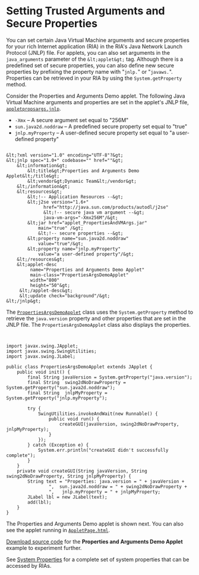 
# Setting Trusted Arguments and Secure Properties

You can set certain Java Virtual Machine arguments and secure properties for your rich Internet application (RIA) in the RIA's Java Network Launch Protocol (JNLP) file. For applets, you can also set arguments in the `java_arguments` parameter of the `&lt;applet&gt;` tag. Although there is a predefined set of secure properties, you can also define new secure properties by prefixing the property name with "`jnlp.`" or "`javaws.`". Properties can be retrieved in your RIA by using the `System.getProperty` method.

Consider the Properties and Arguments Demo applet. The following Java Virtual Machine arguments and properties are set in the applet's JNLP file, 
[`appletpropsargs.jnlp`](examples/applet_PropertiesAndVMArgs/src/appletpropsargs.jnlp).

- `-Xmx` &#8211; A secure argument set equal to "256M"
- `sun.java2d.noddraw` &#8211; A predefined secure property set equal to "true"
- `jnlp.myProperty` &#8211; A user-defined secure property set equal to "a user-defined property"

```

&lt;?xml version="1.0" encoding="UTF-8"?&gt;
&lt;jnlp spec="1.0+" codebase="" href=""&gt;
    &lt;information&gt;
        &lt;title&gt;Properties and Arguments Demo Applet&lt;/title&gt;
        &lt;vendor&gt;Dynamic Team&lt;/vendor&gt;
    &lt;/information&gt;
    &lt;resources&gt;
        &lt;!-- Application Resources --&gt;
        &lt;j2se version="1.6+"
              href="http://java.sun.com/products/autodl/j2se"
              &lt;!-- secure java vm argument --&gt;
              java-vm-args="-Xmx256M"/&gt;
        &lt;jar href="applet_PropertiesAndVMArgs.jar"
            main="true" /&gt;
            &lt;!-- secure properties --&gt;
        &lt;property name="sun.java2d.noddraw"
            value="true"/&gt;
        &lt;property name="jnlp.myProperty"
            value="a user-defined property"/&gt;
    &lt;/resources&gt;
    &lt;applet-desc 
         name="Properties and Arguments Demo Applet"
         main-class="PropertiesArgsDemoApplet"
         width="800"
         height="50"&gt;             
     &lt;/applet-desc&gt;
     &lt;update check="background"/&gt;
&lt;/jnlp&gt;

```

The 
[`PropertiesArgsDemoApplet`](examples/applet_PropertiesAndVMArgs/src/PropertiesArgsDemoApplet.java) class uses the `System.getProperty` method to retrieve the `java.version` property and other properties that are set in the JNLP file. The `PropertiesArgsDemoApplet` class also displays the properties.

```


import javax.swing.JApplet;
import javax.swing.SwingUtilities;
import javax.swing.JLabel;

public class PropertiesArgsDemoApplet extends JApplet {
    public void init() {
        final String javaVersion = System.getProperty("java.version");
        final String  swing2dNoDrawProperty = System.getProperty("sun.java2d.noddraw");
        final String  jnlpMyProperty = System.getProperty("jnlp.myProperty");        

        try {
            SwingUtilities.invokeAndWait(new Runnable() {
                public void run() {
                    createGUI(javaVersion, swing2dNoDrawProperty, jnlpMyProperty);
                }
            });
        } catch (Exception e) {
            System.err.println("createGUI didn't successfully complete");
        }
    }
    private void createGUI(String javaVersion, String swing2dNoDrawProperty, String jnlpMyProperty) {
        String text = "Properties: java.version = " + javaVersion + 
                ",  sun.java2d.noddraw = " + swing2dNoDrawProperty +
                ",   jnlp.myProperty = " + jnlpMyProperty;
        JLabel lbl = new JLabel(text);
        add(lbl);
    }
}

```

The Properties and Arguments Demo applet is shown next. You can also see the applet running in 
[`AppletPage.html`](examples/dist/applet_PropertiesAndVMArgs/AppletPage.html).


[Download source code](examplesIndex.html#PropertiesAndVMArgs) for the **Properties and Arguments Demo Applet** example to experiment further.

See 
[System Properties](properties.html) for a complete set of system properties that can be accessed by RIAs.
